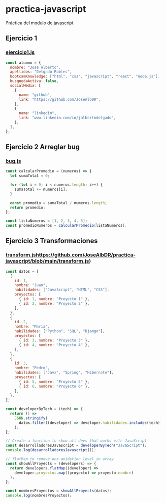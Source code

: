 # practica-javascript
Práctica del modulo de javascript

## Ejercicio 1
### [ejercicio1.js](https://github.com/JoseAlbDR/practica-javascript/blob/main/ejercicio1.js)
```js
const alumno = {
  nombre: "Jose Alberto",
  apellidos: "Delgado Robles",
  bootcamKnowledge: ["html", "css", "javascript", "react", "node.js"],
  busquedaActiva: false,
  socialMedia: [
    {
      name: "github",
      link: "https://github.com/JoseAlbDR",
    },
    {
      name: "linkedin",
      link: "www.linkedin.com/in/jalbertodelgado",
    },
  ],
};
```

## Ejercicio 2 Arreglar bug
### [bug.js](https://github.com/JoseAlbDR/practica-javascript/blob/main/bug.js)
```js
const calcularPromedio = (numeros) => {
  let sumaTotal = 0;

  for (let i = 0; i < numeros.length; i++) {
    sumaTotal += numeros[i];
  }

  const promedio = sumaTotal / numeros.length;
  return promedio;
};

const listaNumeros = [1, 2, 3, 4, 5];
const promedioNumeros = calcularPromedio(listaNumeros);
```

## Ejercicio 3 Transformaciones
### [transform.js](https://github.com/JoseAlbDR/practica-javascript/blob/main/transform.js)https://github.com/JoseAlbDR/practica-javascript/blob/main/transform.js)
```js
const datos = [
  {
    id: 1,
    nombre: "Juan",
    habilidades: ["JavaScript", "HTML", "CSS"],
    proyectos: [
      { id: 1, nombre: "Proyecto 1" },
      { id: 2, nombre: "Proyecto 2" },
    ],
  },
  {
    id: 2,
    nombre: "Maria",
    habilidades: ["Python", "SQL", "Django"],
    proyectos: [
      { id: 3, nombre: "Proyecto 3" },
      { id: 4, nombre: "Proyecto 4" },
    ],
  },
  {
    id: 3,
    nombre: "Pedro",
    habilidades: ["Java", "Spring", "Hibernate"],
    proyectos: [
      { id: 5, nombre: "Proyecto 5" },
      { id: 6, nombre: "Proyecto 6" },
    ],
  },
];

const developerByTech = (tech) => {
  return () =>
    JSON.stringify(
      datos.filter((developer) => developer.habilidades.includes(tech))
    );
};

// Create a function to show all devs that works with JavaScript
const desarrolladoresJavascript = developerByTech("JavaScript");
console.log(desarrolladoresJavascript());

// flatMap to remove one anidation level in array
const showAllProyects = (developers) => {
  return developers.flatMap((developer) =>
    developer.proyectos.map((proyecto) => proyecto.nombre)
  );
};

const nombresProyectos = showAllProyects(datos);
console.log(nombresProyectos);
```
